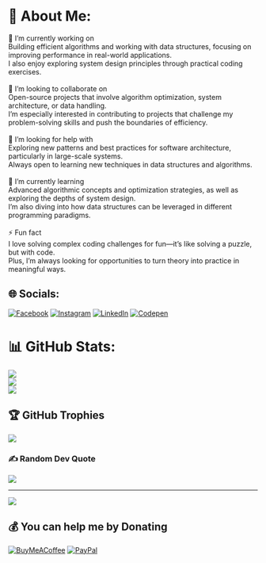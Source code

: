# 💫 About Me:
🔭 I’m currently working on<br>Building efficient algorithms and working with data structures, focusing on improving performance in real-world applications. <br>I also enjoy exploring system design principles through practical coding exercises.<br><br>🤝 I’m looking to collaborate on<br>Open-source projects that involve algorithm optimization, system architecture, or data handling. <br>I’m especially interested in contributing to projects that challenge my problem-solving skills and push the boundaries of efficiency.<br><br>🧠 I’m looking for help with<br>Exploring new patterns and best practices for software architecture, particularly in large-scale systems. <br>Always open to learning new techniques in data structures and algorithms.<br><br>🌱 I’m currently learning<br>Advanced algorithmic concepts and optimization strategies, as well as exploring the depths of system design. <br>I’m also diving into how data structures can be leveraged in different programming paradigms.<br><br>⚡ Fun fact<br>I love solving complex coding challenges for fun—it’s like solving a puzzle, but with code. <br>Plus, I’m always looking for opportunities to turn theory into practice in meaningful ways.<br>


## 🌐 Socials:
[![Facebook](https://img.shields.io/badge/Facebook-%231877F2.svg?logo=Facebook&logoColor=white)](https://facebook.com/peter.velkei.7) [![Instagram](https://img.shields.io/badge/Instagram-%23E4405F.svg?logo=Instagram&logoColor=white)](https://instagram.com/petervelkei) [![LinkedIn](https://img.shields.io/badge/LinkedIn-%230077B5.svg?logo=linkedin&logoColor=white)](https://linkedin.com/in/peter-velkei-b18043279) [![Codepen](https://img.shields.io/badge/Codepen-000000?style=for-the-badge&logo=codepen&logoColor=white)](https://codepen.io/petervelkei) 


# 📊 GitHub Stats:
![](https://github-readme-stats.vercel.app/api?username=petervelkei&theme=radical&hide_border=true&include_all_commits=false&count_private=false)<br/>
![](https://github-readme-streak-stats.herokuapp.com/?user=petervelkei&theme=radical&hide_border=true)<br/>
![](https://github-readme-stats.vercel.app/api/top-langs/?username=petervelkei&theme=radical&hide_border=true&include_all_commits=false&count_private=false&layout=compact)

## 🏆 GitHub Trophies
![](https://github-profile-trophy.vercel.app/?username=petervelkei&theme=radical&no-frame=true&no-bg=true&margin-w=4)

### ✍️ Random Dev Quote
![](https://quotes-github-readme.vercel.app/api?type=horizontal&theme=radical)

---
[![](https://visitcount.itsvg.in/api?id=petervelkei&icon=0&color=0)](https://visitcount.itsvg.in)

  ## 💰 You can help me by Donating
  [![BuyMeACoffee](https://img.shields.io/badge/Buy%20Me%20a%20Coffee-ffdd00?style=for-the-badge&logo=buy-me-a-coffee&logoColor=black)](https://buymeacoffee.com/petervelke8) [![PayPal](https://img.shields.io/badge/PayPal-00457C?style=for-the-badge&logo=paypal&logoColor=white)](https://paypal.me/petervelkei6) 

  
<!-- Proudly created with GPRM ( https://gprm.itsvg.in ) -->
